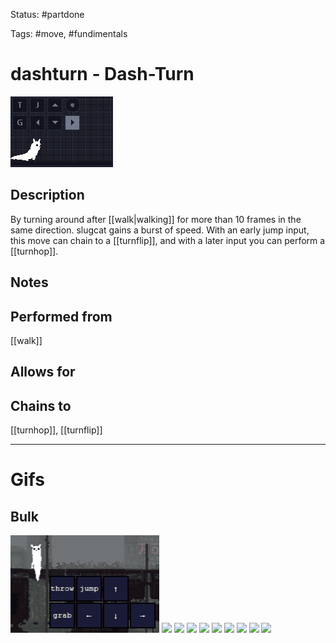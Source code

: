 Status: #partdone

Tags: #move, #fundimentals

# dashturn - Dash-Turn
<img src=https://raw.githubusercontent.com/LauraHannah44/Rain-World-Movement/main/Files/dashturn_header.gif>

## Description
By turning around after [[walk|walking]] for more than 10 frames in the same direction. slugcat gains a burst of speed. With an early jump input, this move can chain to a [[turnflip]], and with a later input you can perform a [[turnhop]].

## Notes


## Performed from
[[walk]]

## Allows for


## Chains to
[[turnhop]], [[turnflip]]

___
# Gifs
## Bulk
<img src=https://raw.githubusercontent.com/LauraHannah44/Rain-World-Movement/main/Files/dashturn_0.gif>

<img src=https://raw.githubusercontent.com/LauraHannah44/Rain-World-Movement/main/Files/dashturn_1.gif>

<img src=https://raw.githubusercontent.com/LauraHannah44/Rain-World-Movement/main/Files/dashturn_2.gif>

<img src=https://raw.githubusercontent.com/LauraHannah44/Rain-World-Movement/main/Files/dashturn_3.gif>

<img src=https://raw.githubusercontent.com/LauraHannah44/Rain-World-Movement/main/Files/dashturn_4.gif>

<img src=https://raw.githubusercontent.com/LauraHannah44/Rain-World-Movement/main/Files/dashturn_5.gif>

<img src=https://raw.githubusercontent.com/LauraHannah44/Rain-World-Movement/main/Files/dashturn_6.gif>

<img src=https://raw.githubusercontent.com/LauraHannah44/Rain-World-Movement/main/Files/dashturn_7.gif>

<img src=https://raw.githubusercontent.com/LauraHannah44/Rain-World-Movement/main/Files/dashturn_8.gif>

<img src=https://raw.githubusercontent.com/LauraHannah44/Rain-World-Movement/main/Files/dashturn_9.gif>
